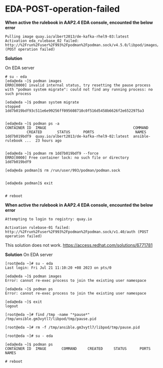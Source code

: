 # EDA-POST-operation-failed

**When active the rulebook in AAP2.4 EDA console, encounted the below error**
```
Pulling image quay.io/albert2013/de-kafka-rhel9-03:latest
Activation eda_rulebase_02 failed: http://%2Frun%2Fuser%2F993%2Fpodman%2Fpodman.sock/v4.5.0/libpod/images/pull (POST operation failed)
```

**Solution**

On EDA server
```
# su - eda
[eda@eda ~]$ podman images
ERRO[0000] invalid internal status, try resetting the pause process with "podman system migrate": could not find any running process: no such process 

[eda@eda ~]$ podman system migrate
stopped 1dd7b019bdf93c511e6e99256ff095608710c0f516d5458b6626f2e6522975a3


[eda@eda ~]$ podman ps -a
CONTAINER ID  IMAGE                                        COMMAND               CREATED       STATUS      PORTS                   NAMES
1dd7b019bdf9  quay.io/albert2013/de-kafka-rhel9-02:latest  ansible-rulebook ...  23 hours ago


[eda@eda ~]$ podman rm 1dd7b019bdf9 --force
ERRO[0000] Free container lock: no such file or directory 
1dd7b019bdf9

[eda@eda podman]$ rm /run/user/993/podman/podman.sock 


[eda@eda podman]$ exit


# reboot

```
**When active the rulebook in AAP2.4 EDA console, encounted the below error**
```
Attempting to login to registry: quay.io

Activation rulebase-01 failed: http://%2Frun%2Fuser%2F993%2Fpodman%2Fpodman.sock/v1.40/auth (POST operation failed)
```
This solution does not work.
https://access.redhat.com/solutions/6771781

**Solution**
On EDA server
```
[root@eda ~]# su - eda
Last login: Fri Jul 21 11:10:20 +08 2023 on pts/0

[eda@eda ~]$ podman images
Error: cannot re-exec process to join the existing user namespace

[eda@eda ~]$ podman ps
Error: cannot re-exec process to join the existing user namespace

[eda@eda ~]$ exit
logout

[root@eda ~]# find /tmp -name "*pause*"
/tmp/ansible.gm3vytl7/libpod/tmp/pause.pid

[root@eda ~]# rm -f /tmp/ansible.gm3vytl7/libpod/tmp/pause.pid

[root@eda ~]# su - eda

[eda@eda ~]$ podman ps
CONTAINER ID  IMAGE       COMMAND     CREATED     STATUS      PORTS       NAMES

# reboot
```





